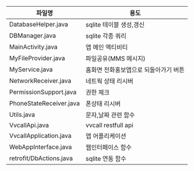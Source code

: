 | 파일명  | 용도 | 
| ---------------------------------- | ------------------------------------------ | 
| DatabaseHelper.java  | sqlite 테이블 생성,갱신
| DBManager.java  | sqlite 각종 쿼리
| MainActivity.java  | 앱 메인 액티비티
| MyFileProvider.java  | 파일공유(MMS 메시지)
| MyService.java  | 홈화면 전화홍보앱으로 되돌아가기 버튼 
| NetworkReceiver.java  | 네트웍 상태 리시버
| PermissionSupport.java  | 권한 체크  
| PhoneStateReceiver.java  | 폰상태 리시버
| Utils.java  | 문자,날짜 관련 함수  
| VvcallApi.java  | vvcall restfull api
| VvcallApplication.java  | 앱 어플리케이션 
| WebAppInterface.java  | 웹인터페이스 함수  
| retrofit/DbActions.java  | sqlite 연동 함수

